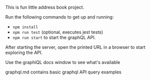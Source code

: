 This is fun little address book project.

Run the following commands to get up and running:
 * `npm install`
 * `npm run test` (optional, executes jest tests)
 * `npm run start` to start the graphQL API.

After starting the server, open the printed URL in a browser to start exploring the API.

Use the graphiQL docs window to see what's available

graphql.md contains basic graphql API query examples
